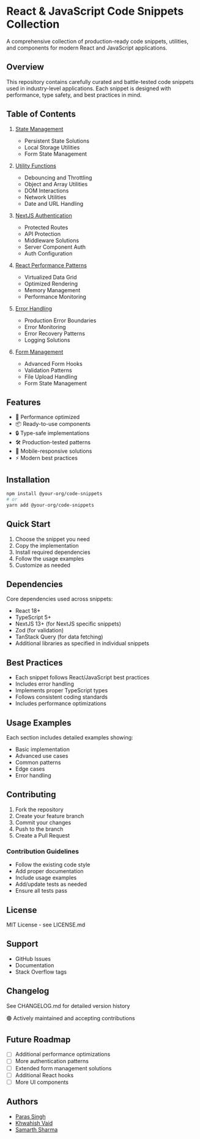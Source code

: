 # React & JavaScript Code Snippets Collection 

A comprehensive collection of production-ready code snippets, utilities, and components for modern React and JavaScript applications.

## Overview

This repository contains carefully curated and battle-tested code snippets used in industry-level applications. Each snippet is designed with performance, type safety, and best practices in mind.

## Table of Contents

1. [State Management](#state-management)

   - Persistent State Solutions
   - Local Storage Utilities
   - Form State Management
2. [Utility Functions](#utility-functions)

   - Debouncing and Throttling
   - Object and Array Utilities
   - DOM Interactions
   - Network Utilities
   - Date and URL Handling
3. [NextJS Authentication](#nextjs-authentication)

   - Protected Routes
   - API Protection
   - Middleware Solutions
   - Server Component Auth
   - Auth Configuration
4. [React Performance Patterns](#react-performance-patterns)

   - Virtualized Data Grid
   - Optimized Rendering
   - Memory Management
   - Performance Monitoring
5. [Error Handling](#error-handling)

   - Production Error Boundaries
   - Error Monitoring
   - Error Recovery Patterns
   - Logging Solutions
6. [Form Management](#form-management)

   - Advanced Form Hooks
   - Validation Patterns
   - File Upload Handling
   - Form State Management

## Features

- 🚀 Performance optimized
- 📦 Ready-to-use components
- 🔒 Type-safe implementations
- 🛠️ Production-tested patterns
- 📱 Mobile-responsive solutions
- ⚡ Modern best practices

## Installation

```bash
npm install @your-org/code-snippets
# or
yarn add @your-org/code-snippets
```

## Quick Start

1. Choose the snippet you need
2. Copy the implementation
3. Install required dependencies
4. Follow the usage examples
5. Customize as needed

## Dependencies

Core dependencies used across snippets:

- React 18+
- TypeScript 5+
- NextJS 13+ (for NextJS specific snippets)
- Zod (for validation)
- TanStack Query (for data fetching)
- Additional libraries as specified in individual snippets

## Best Practices

- Each snippet follows React/JavaScript best practices
- Includes error handling
- Implements proper TypeScript types
- Follows consistent coding standards
- Includes performance optimizations

## Usage Examples

Each section includes detailed examples showing:

- Basic implementation
- Advanced use cases
- Common patterns
- Edge cases
- Error handling


## Contributing

1. Fork the repository
2. Create your feature branch
3. Commit your changes
4. Push to the branch
5. Create a Pull Request

### Contribution Guidelines

- Follow the existing code style
- Add proper documentation
- Include usage examples
- Add/update tests as needed
- Ensure all tests pass



## License

MIT License - see LICENSE.md

## Support

- GitHub Issues
- Documentation
- Stack Overflow tags

## Changelog

See CHANGELOG.md for detailed version history



🟢 Actively maintained and accepting contributions

## Future Roadmap

- [ ] Additional performance optimizations
- [ ] More authentication patterns
- [ ] Extended form management solutions
- [ ] Additional React hooks
- [ ] More UI components

## Authors
- [Paras Singh](https://github.com/data-dude42)
- [Khwahish Vaid](https://github.com/khwahish1509)
- [Samarth Sharma](https://github.com/samartho4)
